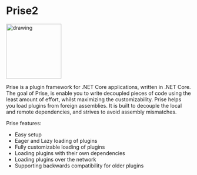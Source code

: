 # Prise2
<img src="prise.png" alt="drawing" width="150"/>


Prise is a plugin framework for .NET Core applications, written in .NET Core. The goal of Prise, is enable you to write decoupled pieces of code using the least amount of effort, whilst maximizing the customizability. Prise helps you load plugins from foreign assemblies. It is built to decouple the local and remote dependencies, and strives to avoid assembly mismatches.

Prise features:

- Easy setup
- Eager and Lazy loading of plugins
- Fully customizable loading of plugins
- Loading plugins with their own dependencies
- Loading plugins over the network
- Supporting backwards compatibility for older plugins
